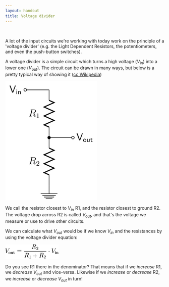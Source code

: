 ```yaml
---
layout: handout
title: Voltage divider
---
```


<br>

A lot of the input circuits we're working with today work on the principle of a 'voltage divider' (e.g. the Light Dependent Resistors, the potentiometers, and even the push-button switches).

A voltage divider is a simple circuit which turns a high voltage (*V<sub>in</sub>*) into a lower one (*V<sub>out</sub>*). The circuit can be drawn in many ways, but below is a pretty typical way of showing it (<a href='https://commons.wikimedia.org'>cc Wikipedia</a>)


![Voltage divider](../img/voltage-divider.svg "Voltage divider")


We call the resistor closest to *V<sub>in</sub>* R1, and the resistor closest to ground R2. The voltage drop across R2 is called *V<sub>out</sub>*, and that's the voltage we measure or use to drive other circuits. 


We can calculate what *V<sub>out</sub>* would be if we know *V<sub>in</sub>* and the resistances by using the voltage divider equation:


![Voltage divider equation](../img/voltage-divider-equation.png "Voltage divider equation")


Do you see R1 there in the denominator? That means that if we *increase* R1, we *decrease* *V<sub>out</sub>* and vice-versa. Likewise if we *increase* or *decrease* R2, we *increase* or *decrease* *V<sub>out</sub>* in turn!